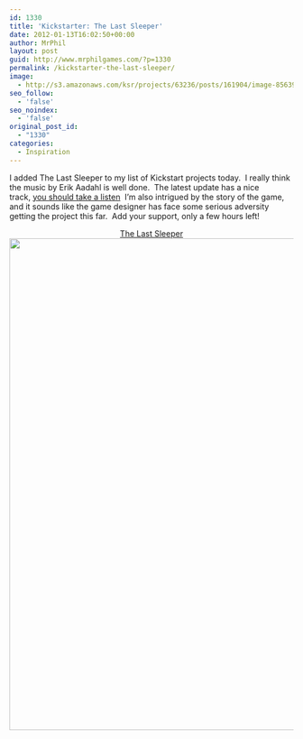 ```yaml
---
id: 1330
title: 'Kickstarter: The Last Sleeper'
date: 2012-01-13T16:02:50+00:00
author: MrPhil
layout: post
guid: http://www.mrphilgames.com/?p=1330
permalink: /kickstarter-the-last-sleeper/
image:
  - http://s3.amazonaws.com/ksr/projects/63236/posts/161904/image-85639-full.jpg?1326478477
seo_follow:
  - 'false'
seo_noindex:
  - 'false'
original_post_id:
  - "1330"
categories:
  - Inspiration
---
```

<p style="text-align: left;">
  I added The Last Sleeper to my list of Kickstart projects today.  I really think the music by Erik Aadahl is well done.  The latest update has a nice track, <a href="http://www.kickstarter.com/projects/78728598/the-last-sleeper-episode-1/posts/161904">you should take a listen</a>  I&#8217;m also intrigued by the story of the game, and it sounds like the game designer has face some serious adversity getting the project this far.  Add your support, only a few hours left!
</p>

<p style="text-align: center;">
  <a href="http://kck.st/s272Zp">The Last Sleeper<img alt="" src="http://s3.amazonaws.com/ksr/projects/63236/posts/161904/image-85639-full.jpg?1326478477" title="The Last Sleeper" class="alignnone" width="560" height="872" /></a>
</p>